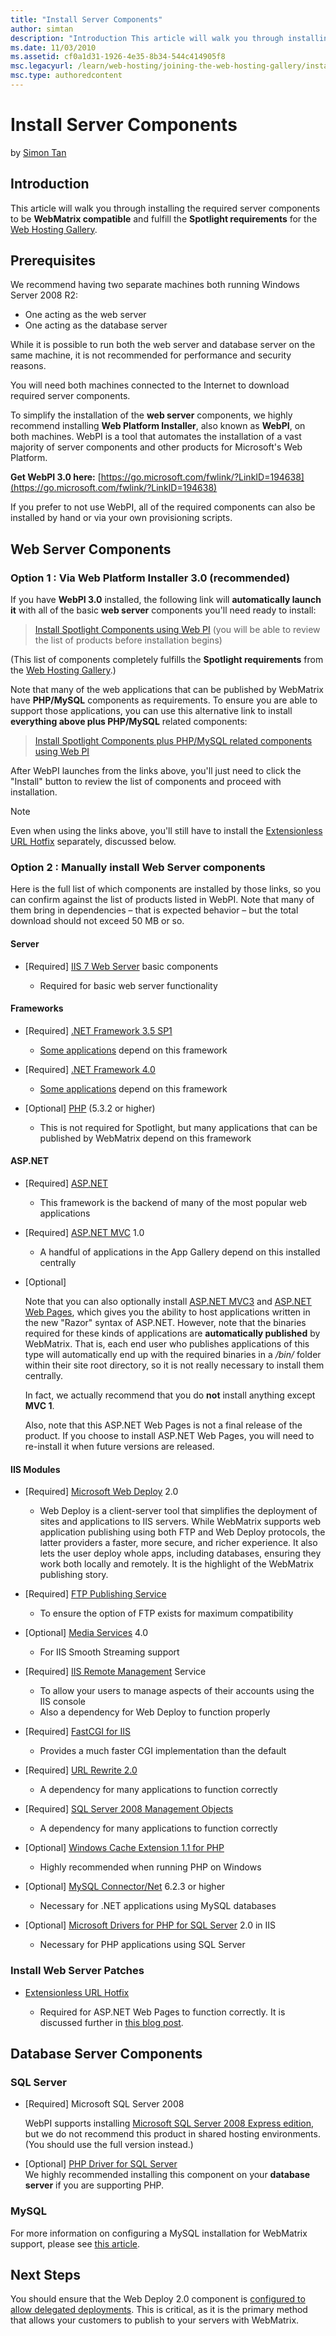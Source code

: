 ```yaml
---
title: "Install Server Components"
author: simtan
description: "Introduction This article will walk you through installing the required server components to be WebMatrix compatible and fulfill the Spotlight requirements f..."
ms.date: 11/03/2010
ms.assetid: cf0a1d31-1926-4e35-8b34-544c414905f8
msc.legacyurl: /learn/web-hosting/joining-the-web-hosting-gallery/install-server-components
msc.type: authoredcontent
---
```

Install Server Components
====================
by [Simon Tan](https://github.com/simtan)

## Introduction

This article will walk you through installing the required server components to be **WebMatrix compatible** and fulfill the **Spotlight requirements** for the [Web Hosting Gallery](https://www.microsoft.com/web/hosting "Web Hosting Gallery").
## Prerequisites

We recommend having two separate machines both running Windows Server 2008 R2:

- One acting as the web server
- One acting as the database server

While it is possible to run both the web server and database server on the same machine, it is not recommended for performance and security reasons.

You will need both machines connected to the Internet to download required server components.

To simplify the installation of the **web server** components, we highly recommend installing **Web Platform Installer**, also known as **WebPI**, on both machines. WebPI is a tool that automates the installation of a vast majority of server components and other products for Microsoft's Web Platform.

**Get WebPI 3.0 here:** [https://go.microsoft.com/fwlink/?LinkID=194638](https://go.microsoft.com/fwlink/?LinkID=194638)

If you prefer to not use WebPI, all of the required components can also be installed by hand or via your own provisioning scripts.

## Web Server Components

### Option 1 : Via Web Platform Installer 3.0 (recommended)

If you have **WebPI 3.0** installed, the following link will **automatically launch it** with all of the basic **web server** components you'll need ready to install:

> [Install Spotlight Components using Web PI](https://www.microsoft.com/web/gallery/install.aspx?appid=WHP_Recommended "Install Components using Web PI") (you will be able to review the list of products before installation begins)

(This list of components completely fulfills the **Spotlight requirements** from the [Web Hosting Gallery](https://www.microsoft.com/web/hosting/home).)

Note that many of the web applications that can be published by WebMatrix have **PHP/MySQL** components as requirements. To ensure you are able to support those applications, you can use this alternative link to install **everything above plus PHP/MySQL** related components:

> [Install Spotlight Components plus PHP/MySQL related components using Web PI](https://www.microsoft.com/web/gallery/install.aspx?appid=IIS7;Tracing;NETFramework35;NETFramework4;ASPNET;MVC;WDeploy;FTPServer;ManagementService;CGI;URLRewrite2;SMO;PHP52;WinCache52;MySQLConnector;SQLDriverPHP52IIS "Install Components including PHP/MySQL components using WebPI")

After WebPI launches from the links above, you'll just need to click the "Install" button to review the list of components and proceed with installation.

> [!NOTE]
> Even when using the links above, you'll still have to install the [Extensionless URL Hotfix](https://support.microsoft.com/kb/980368) separately, discussed below.

### Option 2 : Manually install Web Server components

Here is the full list of which components are installed by those links, so you can confirm against the list of products listed in WebPI. Note that many of them bring in dependencies – that is expected behavior – but the total download should not exceed 50 MB or so.

#### Server

- [Required] [IIS 7 Web Server](https://www.microsoft.com/web/gallery/install.aspx?appsxml=&amp;appid=IIS7;Tracing "IIS 7 basic components") basic components

    - Required for basic web server functionality

#### Frameworks

- [Required] [.NET Framework 3.5 SP1](https://www.microsoft.com/web/gallery/install.aspx?appsxml=&amp;appid=NETFramework35)

    - [Some applications](https://www.microsoft.com/web/gallery/) depend on this framework
- [Required] [.NET Framework 4.0](https://www.microsoft.com/web/gallery/install.aspx?appsxml=&amp;appid=NETFramework40)

    - [Some applications](https://www.microsoft.com/web/gallery/) depend on this framework
- [Optional] [PHP](http://windows.php.net/download/ "PHP for Windows") (5.3.2 or higher)

    - This is not required for Spotlight, but many applications that can be published by WebMatrix depend on this framework

#### ASP.NET

- [Required] [ASP.NET](https://www.microsoft.com/web/gallery/install.aspx?appsxml=&amp;appid=ASPNET)

    - This framework is the backend of many of the most popular web applications
- [Required] [ASP.NET MVC](https://www.microsoft.com/web/gallery/install.aspx?appsxml=&amp;appid=MVC) 1.0

    - A handful of applications in the App Gallery depend on this installed centrally
- [Optional]  
  
  Note that you can also optionally install [ASP.NET MVC3](https://www.microsoft.com/web/gallery/install.aspx?appsxml=&amp;appid=MVC3) and [ASP.NET Web Pages](https://www.microsoft.com/web/gallery/install.aspx?appsxml=&amp;appid=Plan9), which gives you the ability to host applications written in the new "Razor" syntax of ASP.NET. However, note that the binaries required for these kinds of applications are **automatically published** by WebMatrix. That is, each end user who publishes applications of this type will automatically end up with the required binaries in a */bin/* folder within their site root directory, so it is not really necessary to install them centrally.  
  
  In fact, we actually recommend that you do **not** install anything except **MVC 1**.  
  
  Also, note that this ASP.NET Web Pages is not a final release of the product. If you choose to install ASP.NET Web Pages, you will need to re-install it when future versions are released.

#### IIS Modules

- [Required] [Microsoft Web Deploy](https://www.iis.net/downloads/microsoft/web-deploy "Web Deploy") 2.0

    - Web Deploy is a client-server tool that simplifies the deployment of sites and applications to IIS servers. While WebMatrix supports web application publishing using both FTP and Web Deploy protocols, the latter providers a faster, more secure, and richer experience. It also lets the user deploy whole apps, including databases, ensuring they work both locally and remotely. It is the highlight of the WebMatrix publishing story.
- [Required] [FTP Publishing Service](https://www.iis.net/downloads/microsoft/ftp "FTP Publishing Service")

    - To ensure the option of FTP exists for maximum compatibility
- [Optional] [Media Services](https://www.iis.net/overview/choice/integratedmediaplatform "Media Services") 4.0

    - For IIS Smooth Streaming support
- [Required] [IIS Remote Management](https://www.iis.net/downloads/microsoft/iis-manager "IIS Manager for Remote Administration") Service

    - To allow your users to manage aspects of their accounts using the IIS console
    - Also a dependency for Web Deploy to function properly
- [Required] [FastCGI for IIS](https://www.iis.net/downloads/microsoft/fastcgi-for-iis "FastCGI for IIS")

    - Provides a much faster CGI implementation than the default
- [Required] [URL Rewrite 2.0](https://www.iis.net/downloads/microsoft/url-rewrite "URL Rewrite")

    - A dependency for many applications to function correctly
- [Required] [SQL Server 2008 Management Objects](https://www.microsoft.com/downloads/en/details.aspx?FamilyID=ceb4346f-657f-4d28-83f5-aae0c5c83d52 "SQL Server 2008 R2 feature pack")

    - A dependency for many applications to function correctly
- [Optional] [Windows Cache Extension 1.1 for PHP](https://www.iis.net/downloads/microsoft/wincache-extension "Windows Cache Extension for PHP")

    - Highly recommended when running PHP on Windows
- [Optional] [MySQL Connector/Net](http://dev.mysql.com/downloads/connector/net/ "MySQL Connector/NET") 6.2.3 or higher

    - Necessary for .NET applications using MySQL databases
- [Optional] [Microsoft Drivers for PHP for SQL Server](https://www.microsoft.com/downloads/en/details.aspx?FamilyID=80e44913-24b4-4113-8807-caae6cf2ca05 "Microsoft Drivers for PHP for SQL") 2.0 in IIS

    - Necessary for PHP applications using SQL Server

### Install Web Server Patches

- [Extensionless URL Hotfix](https://archive.msdn.microsoft.com/KB2522807)

    - Required for ASP.NET Web Pages to function correctly. It is discussed further in [this blog post](https://blogs.msdn.com/b/tmarq/archive/2010/04/01/asp-net-4-0-enables-routing-of-extensionless-urls-without-impacting-static-requests.aspx).

## Database Server Components

### SQL Server

- [Required] Microsoft SQL Server 2008  
  
  WebPI supports installing [Microsoft SQL Server 2008 Express edition](https://www.microsoft.com/web/gallery/install.aspx?appsxml=&amp;appid=SqlExpress), but we do not recommend this product in shared hosting environments. (You should use the full version instead.)
- [Optional] [PHP Driver for SQL Server](https://www.microsoft.com/web/gallery/install.aspx?appsxml=&amp;appid=SQLDriverPHP)  
  We highly recommended installing this component on your **database server** if you are supporting PHP.

### MySQL

For more information on configuring a MySQL installation for WebMatrix support, please see [this article](setup-mysql-with-webmatrix-support.md "Set up MySQL with WebMatrix support").

## Next Steps

You should ensure that the Web Deploy 2.0 component is [configured to allow delegated deployments](configure-site-for-web-deploy-publishing.md "Configure Web Deploy for delegated deployments"). This is critical, as it is the primary method that allows your customers to publish to your servers with WebMatrix.

